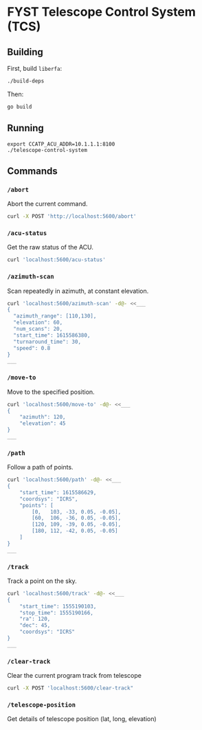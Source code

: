 # FYST Telescope Control System (TCS)

## Building

First, build `liberfa`:
```sh
./build-deps
```

Then:
```sh
go build
```

## Running

```
export CCATP_ACU_ADDR=10.1.1.1:8100
./telescope-control-system
```

## Commands

### `/abort`

Abort the current command.

```sh
curl -X POST 'http://localhost:5600/abort'
```

### `/acu-status`

Get the raw status of the ACU.

```sh
curl 'localhost:5600/acu-status'
```

### `/azimuth-scan`

Scan repeatedly in azimuth, at constant elevation.

```sh
curl 'localhost:5600/azimuth-scan' -d@- <<___
{
  "azimuth_range": [110,130],
  "elevation": 60,
  "num_scans": 20,
  "start_time": 1615586380,
  "turnaround_time": 30,
  "speed": 0.8
}
___
```

### `/move-to`

Move to the specified position.

```sh
curl 'localhost:5600/move-to' -d@- <<___
{
    "azimuth": 120,
    "elevation": 45
}
___
```

### `/path`

Follow a path of points.

```sh
curl 'localhost:5600/path' -d@- <<___
{
    "start_time": 1615586629,
    "coordsys": "ICRS",
    "points": [
        [0,   103, -33, 0.05, -0.05],
        [60,  106, -36, 0.05, -0.05],
        [120, 109, -39, 0.05, -0.05],
        [180, 112, -42, 0.05, -0.05]
    ]
}
___
```

### `/track`

Track a point on the sky.

```sh
curl 'localhost:5600/track' -d@- <<___
{
    "start_time": 1555190103,
    "stop_time": 1555190166,
    "ra": 120,
    "dec": 45,
    "coordsys": "ICRS"
}
___
```
### `/clear-track`

Clear the current program track from telescope

```sh
curl -X POST 'localhost:5600/clear-track"
```


### `/telescope-position`

Get details of telescope position (lat, long, elevation)
